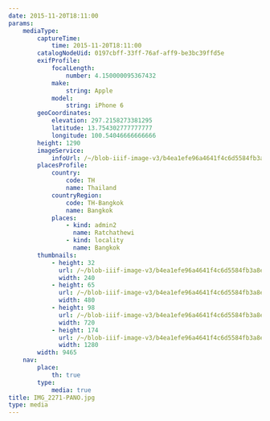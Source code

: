 ```yaml
---
date: 2015-11-20T18:11:00
params:
    mediaType:
        captureTime:
            time: 2015-11-20T18:11:00
        catalogNodeUid: 0197cbff-33ff-76af-aff9-be3bc39ffd5e
        exifProfile:
            focalLength:
                number: 4.150000095367432
            make:
                string: Apple
            model:
                string: iPhone 6
        geoCoordinates:
            elevation: 297.2158273381295
            latitude: 13.754302777777777
            longitude: 100.54046666666666
        height: 1290
        imageService:
            infoUrl: /~/blob-iiif-image-v3/b4ea1efe96a4641f4c6d5584fb3a8eae0f9d98d198de34ed9b3c576f105651eb/info.json
        placesProfile:
            country:
                code: TH
                name: Thailand
            countryRegion:
                code: TH-Bangkok
                name: Bangkok
            places:
                - kind: admin2
                  name: Ratchathewi
                - kind: locality
                  name: Bangkok
        thumbnails:
            - height: 32
              url: /~/blob-iiif-image-v3/b4ea1efe96a4641f4c6d5584fb3a8eae0f9d98d198de34ed9b3c576f105651eb/full/240%2C32/0/default.jpg
              width: 240
            - height: 65
              url: /~/blob-iiif-image-v3/b4ea1efe96a4641f4c6d5584fb3a8eae0f9d98d198de34ed9b3c576f105651eb/full/480%2C65/0/default.jpg
              width: 480
            - height: 98
              url: /~/blob-iiif-image-v3/b4ea1efe96a4641f4c6d5584fb3a8eae0f9d98d198de34ed9b3c576f105651eb/full/720%2C98/0/default.jpg
              width: 720
            - height: 174
              url: /~/blob-iiif-image-v3/b4ea1efe96a4641f4c6d5584fb3a8eae0f9d98d198de34ed9b3c576f105651eb/full/1280%2C174/0/default.jpg
              width: 1280
        width: 9465
    nav:
        place:
            th: true
        type:
            media: true
title: IMG_2271-PANO.jpg
type: media
---
```

